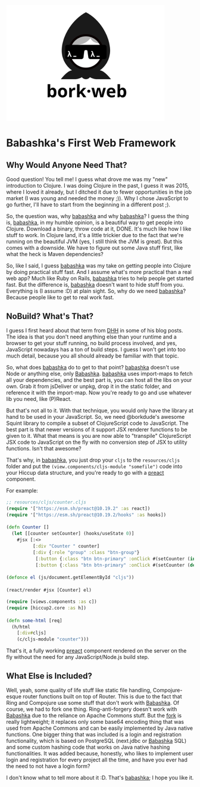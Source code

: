 [<img src="https://github.com/m3tti/borkweb/raw/master/logo/borkweb.svg" alt="Borkweb" width="425px">](https://github.com/m3tti/borkweb)
# Babashka's First Web Framework

## Why Would Anyone Need That?
Good question! You tell me! I guess what drove me was my "new" introduction to Clojure. I was doing Clojure in the past, I guess it was 2015, where I loved it already, but I ditched it due to fewer opportunities in the job market (I was young and needed the money ;)). Why I chose JavaScript to go further, I'll have to start from the beginning in a different post ;).

So, the question was, why [babashka](https://babashka.org) and why [babashka](bttps://babashka.org)? I guess the thing is, [babashka](https://babashka.org), in my humble opinion, is a beautiful way to get people into Clojure. Download a binary, throw code at it, DONE. It's much like how I like stuff to work. In Clojure land, it's a little trickier due to the fact that we're running on the beautiful JVM (yes, I still think the JVM is great). But this comes with a downside. We have to figure out some Java stuff first, like what the heck is Maven dependencies?

So, like I said, I guess [babashka](bttps://babashka.org) was my take on getting people into Clojure by doing practical stuff fast. And I assume what's more practical than a real web app? Much like Ruby on Rails, [babashka](bttps://babashka.org) tries to help people get started fast. But the difference is, [babashka](bttps://babashka.org) doesn't want to hide stuff from you. Everything is (I assume :D) at plain sight. So, why do we need [babashka](bttps://babashka.org)? Because people like to get to real work fast.

## NoBuild? What's That?
I guess I first heard about that term from [DHH](https://world.hey.com/dhh/you-can-t-get-faster-than-no-build-7a44131c) in some of his blog posts. The idea is that you don't need anything else than your runtime and a browser to get your stuff running, no build process involved, and yes, JavaScript nowadays has a ton of build steps. I guess I won't get into too much detail, because you all should already be familiar with that topic.

So, what does [babashka](bttps://babashka.org) do to get to that point? [babashka](bttps://babashka.org) doesn't use Node or anything else, only [Babashka](Https://Babashka.Org). [babashka](bttps://babashka.org) uses import-maps to fetch all your dependencies, and the best part is, you can host all the libs on your own. Grab it from jsDeliver or unpkg, drop it in the static folder, and reference it with the import-map. Now you're ready to go and use whatever lib you need, like (P)React.

But that's not all to it. With that technique, you would only have the library at hand to be used in your JavaScript. So, we need @borkdude's awesome Squint library to compile a subset of ClojureScript code to JavaScript. The best part is that newer versions of it support JSX renderer functions to be given to it. What that means is you are now able to "transpile" ClojureScript JSX code to JavaScript on the fly with no conversion step of JSX to utility functions. Isn't that awesome?

That's why, in [babashka](bttps://babashka.org), you just drop your `cljs` to the `resources/cljs` folder and put the `(view.components/cljs-module "somefile")` code into your Hiccup data structure, and you're ready to go with a [preact](https://preactjs.com) component.

For example:
```clojure
;; resources/cljs/counter.cljs
(require '["https://esm.sh/preact@10.19.2" :as react])
(require '["https://esm.sh/preact@10.19.2/hooks" :as hooks])

(defn Counter []
  (let [[counter setCounter] (hooks/useState 0)]
    #jsx [:<>
          [:div "Counter " counter]
          [:div {:role "group" :class "btn-group"}
           [:button {:class "btn btn-primary" :onClick #(setCounter (inc counter))} "+"]
           [:button {:class "btn btn-primary" :onClick #(setCounter (dec counter))} "-"]]]))

(defonce el (js/document.getElementById "cljs"))

(react/render #jsx [Counter] el)
```

```clojure
(require [views.components :as c])
(require [hiccup2.core :as h])

(defn some-html [req]
  (h/html
    [:div#cljs]
    (c/cljs-module "counter")))
```
That's it, a fully working [preact](https://preactjs.com) component rendered on the server on the fly without the need for any JavaScript/Node.js build step.

## What Else is Included?
Well, yeah, some quality of life stuff like static file handling, Compojure-esque router functions built on top of Router. This is due to the fact that Ring and Compojure use some stuff that don't work with [Babashka](Https://Babashka.Org). Of course, we had to fork one thing. Ring-anti-forgery doesn't work with [Babashka](Https://Babashka.Org) due to the reliance on Apache Commons stuff. But the [fork](https://github.com/m3tti/ring-anti-forgery/) is really lightweight; it replaces only some base64 encoding thing that was used from Apache Commons and can be easily implemented by Java native functions. One bigger thing that was included is a login and registration functionality, which is based on PostgreSQL (next.jdbc or [Babashka](Https://Babashka.Org) SQL) and some custom hashing code that works on Java native hashing functionalities. It was added because, honestly, who likes to implement user login and registration for every project all the time, and have you ever had the need to not have a login form?

I don't know what to tell more about it :D. That's [babashka](bttps://babashka.org); I hope you like it.
